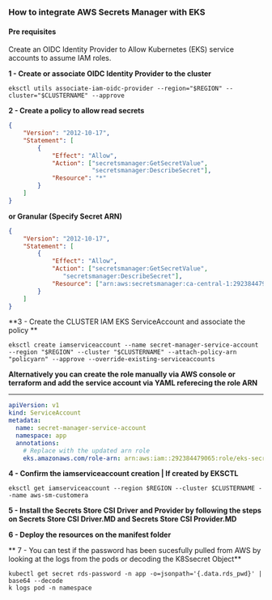 ### How to integrate AWS Secrets Manager with EKS

#### Pre requisites

Create an OIDC Identity Provider to Allow Kubernetes (EKS) service accounts to assume IAM roles. 

**1 - Create or associate OIDC Identity Provider to the cluster**

    eksctl utils associate-iam-oidc-provider --region="$REGION" --cluster="$CLUSTERNAME" --approve

**2 -  Create a policy to allow read secrets**
```json
{
    "Version": "2012-10-17",
    "Statement": [
        {
            "Effect": "Allow",
            "Action": ["secretsmanager:GetSecretValue", 
                       "secretsmanager:DescribeSecret"],
            "Resource": "*"
        }
    ]
}
```
**or Granular (Specify Secret ARN)**
```json
{
    "Version": "2012-10-17",
    "Statement": [
        {
            "Effect": "Allow",
            "Action": ["secretsmanager:GetSecretValue", 
               "secretsmanager:DescribeSecret"],
            "Resource": ["arn:aws:secretsmanager:ca-central-1:292384479065:secret:customer-a-mR9HPa"]
        }
    ]
}
```

**3 - Create the CLUSTER IAM EKS ServiceAccount and associate the policy **

    eksctl create iamserviceaccount --name secret-manager-service-account --region "$REGION" --cluster "$CLUSTERNAME" --attach-policy-arn "policyarn" --approve --override-existing-serviceaccounts


**Alternatively you can create the role manually via AWS console or terraform and add the service account via YAML referecing the role ARN**

---
```yaml
apiVersion: v1
kind: ServiceAccount
metadata:
  name: secret-manager-service-account
  namespace: app
  annotations:
    # Replace with the updated arn role
    eks.amazonaws.com/role-arn: arn:aws:iam::292384479065:role/eks-secret-manager-role
```

**4 - Confirm the iamserviceaccount creation | If created by EKSCTL**

    eksctl get iamserviceaccount --region $REGION --cluster $CLUSTERNAME --name aws-sm-customera
	

**5 - Install the Secrets Store CSI Driver and Provider by following the steps on Secrets Store CSI Driver.MD and Secrets Store CSI Provider.MD**

**6 - Deploy the resources on the manifest folder**

** 7 - You can test if the password has been sucesfully pulled from AWS by looking at the logs from the pods or decoding the K8Ssecret Object**

    kubectl get secret rds-password -n app -o=jsonpath='{.data.rds_pwd}' | base64 --decode 
    k logs pod -n namespace
